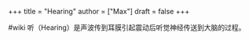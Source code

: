 +++
title = "Hearing"
author = ["Max"]
draft = false
+++

\#wiki
听（Hearing）是声波传到耳膜引起震动后听觉神经传送到大脑的过程。
